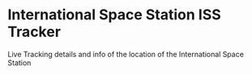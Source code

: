 # International Space Station ISS Tracker
Live Tracking details and info of the location of the International Space Station
